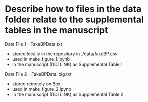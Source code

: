 # Describe how to files in the data folder relate to the supplemental tables in the manuscript
Data File 1 - FakeBPData.txt
- stored locally in the repository in ./data/fakeBP.csv
- used in make_figure_1.ipynb
- in the manuscript (DOI LINK) as Supplemental Table 1

Data File 2 - FakeBPData_big.txt
- stored remotely on Box
- used in make_figure_2.ipynb
- in the manuscript (DOI LINK) as Supplemental Table 2
